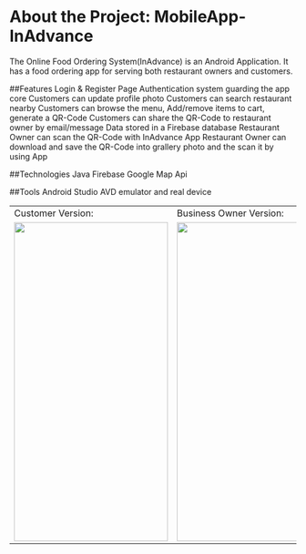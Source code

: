 # About the Project: MobileApp-InAdvance
The Online Food Ordering System(InAdvance) is an Android Application. It has a food ordering app for serving both restaurant owners and customers.


##Features
Login & Register Page
Authentication system guarding the app core
Customers can update profile photo
Customers can search restaurant nearby
Customers can browse the menu, Add/remove items to cart, generate a QR-Code
Customers can share the QR-Code to restaurant owner by email/message
Data stored in a Firebase database
Restaurant Owner can scan the QR-Code with InAdvance App
Restaurant Owner can download and save the QR-Code into grallery photo and the scan it by using App 


##Technologies
Java 
Firebase 
Google Map Api

##Tools
Android Studio
AVD emulator and real device


<table>
  <tr>
    <td> Customer Version: </td>
     <td>Business Owner Version: </td>
  </tr>
  <tr style="align:center">
    <td> <img src="signinAsCustomer.gif" width=270 height=560></td>
    <td><img src="signinAsBusiness.gif" width=270 height=560></td>
  </tr>
 </table>







